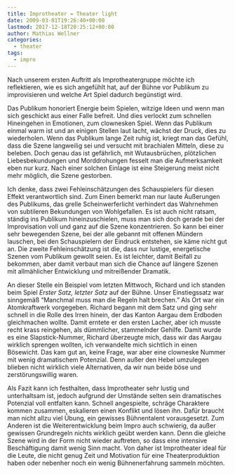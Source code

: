 ```yaml
---
title: Improtheater = Theater light
date: 2009-03-01T19:26:40+00:00
lastmod: 2017-12-18T20:25:12+00:00
author: Mathias Wellner
categories:
  - theater
tags:
  - impro
---
```

Nach unserem ersten Auftritt als Improtheatergruppe möchte ich reflektieren, wie es sich angefühlt hat, auf der Bühne vor Publikum zu improvisieren und welche Art Spiel dadurch begünstigt wird.

Das Publikum honoriert Energie beim Spielen, witzige Ideen und wenn man sich geschickt aus einer Falle befreit. Und dies verlockt zum schnellen Hineingehen in Emotionen, zum clownesken Spiel. Wenn das Publikum einmal warm ist und an einigen Stellen laut lacht, wächst der Druck, dies zu wiederholen. Wenn das Publikum lange Zeit ruhig ist, kriegt man das Gefühl, dass die Szene langweilig sei und versucht mit brachialen Mitteln, diese zu beleben. Doch genau das ist gefährlich, mit Wutausbrüchen, plötzlichen Liebesbekundungen und Morddrohungen fesselt man die Aufmerksamkeit eben nur kurz. Nach einer solchen Einlage ist eine Steigerung meist nicht mehr möglich, die Szene gestorben.

Ich denke, dass zwei Fehleinschätzungen des Schauspielers für diesen Effekt verantwortlich sind. Zum Einen bemerkt man nur laute Äußerungen des Publikums, das grelle Scheinwerferlicht verhindert das Wahrnehmen von subtileren Bekundungen von Wohlgefallen. Es ist auch nicht ratsam, ständig ins Publikum hineinzuschielen, muss man sich doch gerade bei der Improvisation voll und ganz auf die Szene konzentrieren. So kann bei einer sehr bewegenden Szene, bei der alle gebannt mit offenen Mündern lauschen, bei den Schauspielern der Eindruck entstehen, sie käme nicht gut an. Die zweite Fehleinschätzung ist die, dass nur lustige, energetische Szenen vom Publikum gewollt seien. Es ist leichter, damit Beifall zu bekommen, aber damit verbaut man sich die Chance auf längere Szenen mit allmählicher Entwicklung und mitreißender Dramatik.

An dieser Stelle ein Beispiel vom letzten Mittwoch, Richard und ich standen beim Spiel _Erster Satz, letzter Satz_ auf der Bühne. Unser Einstiegssatz war sinngemäß &#8220;Manchmal muss man die Regeln halt brechen.&#8221; Als Ort war ein Atomkraftwerk vorgegeben. Richard begann mit dem Satz und ging sehr schnell in die Rolle des Irren hinein, der das Kanton Aargau dem Erdboden gleichmachen wollte. Damit erntete er den ersten Lacher, aber ich musste recht krass reingehen, als dümmlicher, stammelnder Gehilfe. Damit wurde es eine Slapstick-Nummer, Richard überzeugte mich, dass wir das Aargau wirklich sprengen wollten, ich verwandelte mich sichtlich in einen Bösewicht. Das kam gut an, keine Frage, war aber eine clowneske Nummer mit wenig dramatischem Potenzial. Denn außer den Hebel umzulegen blieben nicht wirklich viele Alternativen, da wir nun beide böse und zerstörungswillig waren.

Als Fazit kann ich festhalten, dass Improtheater sehr lustig und unterhaltsam ist, jedoch aufgrund der Umstände selten sein dramatisches Potenzial voll entfalten kann. Schnell angespielte, schräge Charaktere kommen zusammen, eskalieren einen Konflikt und lösen ihn. Dafür braucht man nicht allzu viel Übung, ein gewisses Bühnentalent vorausgesetzt. Zum Anderen ist die Weiterentwicklung beim Impro auch schwierig, da außer gewissen Grundregeln nichts wirklich geübt werden kann. Denn die gleiche Szene wird in der Form nicht wieder auftreten, so dass eine intensive Beschäftigung damit wenig Sinn macht. Von daher ist Improtheater ideal für die Leute, die nicht genug Zeit und Motivation für eine Theaterproduktion haben oder nebenher noch ein wenig Bühnenerfahrung sammeln möchten.